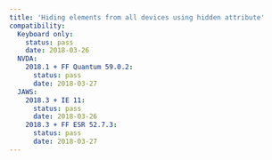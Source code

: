 ```yaml
---
title: 'Hiding elements from all devices using hidden attribute'
compatibility:
  Keyboard only:
    status: pass
    date: 2018-03-26
  NVDA:
    2018.1 + FF Quantum 59.0.2:
      status: pass
      date: 2018-03-27
  JAWS:
    2018.3 + IE 11:
      status: pass
      date: 2018-03-26
    2018.3 + FF ESR 52.7.3:
      status: pass
      date: 2018-03-27
---
```

